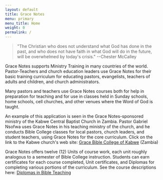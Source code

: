 ```yaml
---
layout: default
title: Grace Notes
menu: primary
menu_title: Home
weight: 0
permalink: /
---
```


> "The Christian who does not understand what God has done in the past,
> and who does not have faith in what God will do in the future, will be
> overwhelmed by today's crisis." --Chester McCalley

Grace Notes supports Ministry Training in many countries of the world.
Pastor-Teachers and church education leaders use Grace Notes for their basic
training curriculum for educating pastors, evangelists, teachers of adults and
children, and church administrators.

Many pastors and teachers use Grace Notes courses both for help in preparation
for teaching and for use in classes held in Sunday schools, home schools, cell
churches, and other venues where the Word of God is taught.

An example of this application is seen in the Grace Notes-sponsored ministry of
the Kabwe Central Baptist Church in Zambia. Pastor Gabriel Nsofwa uses Grace
Notes in his teaching ministry of the church, and he conducts Bible College
classes for local pastors, church leaders, and student teachers, using Grace
Notes for the core curriculum. Click on the link to the Kabwe church's web
site: [Grace Bible College of Kabwe](zambia/college.html) (Zambia)

Grace Notes offers twelve (12) Units of course work, each unit roughly
analogous to a semester of Bible College instruction. Students can earn
certificates for each course completed, Unit certificates, and Diplomas for
completing various portions of the curriculum. See the course descriptions
here: [Diplomas in Bible Teaching](diploma-courses.html)

 
